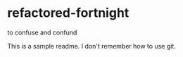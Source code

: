 # refactored-fortnight
to confuse and confund

This is a sample readme. I don't remember how to use git. 
